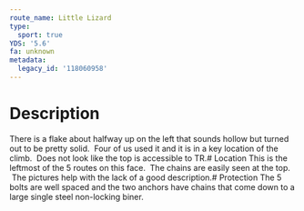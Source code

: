 ```yaml
---
route_name: Little Lizard
type:
  sport: true
YDS: '5.6'
fa: unknown
metadata:
  legacy_id: '118060958'
---
```

# Description
There is a flake about halfway up on the left that sounds hollow but turned out to be pretty solid.  Four of us used it and it is in a key location of the climb.  Does not look like the top is accessible to TR.# Location
This is the leftmost of the 5 routes on this face.  The chains are easily seen at the top.  The pictures help with the lack of a good description.# Protection
The 5 bolts are well spaced and the two anchors have chains that come down to a large single steel non-locking biner.